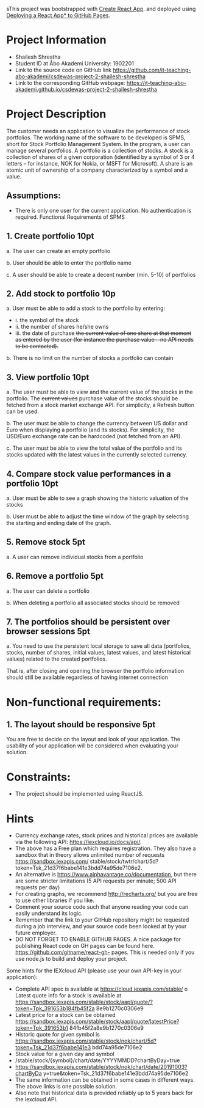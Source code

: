 sThis project was bootstrapped with [Create React App](https://github.com/facebook/create-react-app).
and deployed using [Deploying a React App* to GitHub Pages](https://github.com/gitname/react-gh-pages).
# Project Information
- Shailesh Shrestha
- Student ID at Åbo Akademi University: 1902201 
- Link to the source code on GitHub link  https://github.com/it-teaching-abo-akademi/csdewas-project-2-shailesh-shrestha
- Link to the corresponding GitHub webpage: https://it-teaching-abo-akademi.github.io/csdewas-project-2-shailesh-shrestha

# Project Description
The customer needs an application to visualize the performance of stock portfolios. 
The working name of the software to be developed is SPMS, short for Stock Portfolio Management System. 
In the program, a user can manage several portfolios. A portfolio is a collection of stocks. 
A stock is a collection of shares of a given corporation (identified by a symbol of 3 or 4 letters – for instance, 
NOK for Nokia, or MSFT for Microsoft). 
A share is an atomic unit of ownership of a company characterized by a symbol and a value.

## Assumptions:
- There is only one user for the current application. No authentication is required. Functional Requirements of SPMS

## 1. Create portfolio 10pt
a. The user can create an empty portfolio

b. User should be able to enter the portfolio name

c. A user should be able to create a decent number (min. 5-10) of portfolios

## 2. Add stock to portfolio 10p
a. User must be able to add a stock to the portfolio by entering:
- i. the symbol of the stock
- ii. the number of shares he/she owns
- iii. the date of purchase
~~the current value of one share at that moment as entered by the user 
(for instance the purchase value – no API needs to be contacted).~~

b. There is no limit on the number of stocks a portfolio can contain

## 3. View portfolio 10pt
a. The user must be able to view and the current value of the stocks in the portfolio. 
The ~~current values~~ purchase value of the stocks should be fetched from a stock market exchange API. For simplicity, a Refresh button can be used.

b. The user must be able to change the currency between US dollar and Euro when displaying a portfolio (and its stocks). 
For simplicity, the USD/Euro exchange rate can be hardcoded (not fetched from an API).

c. The user must be able to view the total value of the portfolio 
and its stocks updated with the latest values in the currently selected currency.

## 4. Compare stock value performances in a portfolio 10pt
a. User must be able to see a graph showing the historic valuation of the stocks

b. User must be able to adjust the time window of the graph by selecting the
starting and ending date of the graph.

## 5. Remove stock 5pt 
a. A user can remove individual stocks from a portfolio

## 6. Remove a portfolio 5pt
a. The user can delete a portfolio

b. When deleting a portfolio all associated stocks should be removed

## 7. The portfolios should be persistent over browser sessions 5pt
a. You need to use the persistent local storage to save all data 
(portfolios, stocks, number of shares, initial values, latest values, and latest historical values) 
related to the created portfolios.

That is, after closing and opening the browser 
the portfolio information should still be available regardless of having internet connection

# Non-functional requirements:

## 1. The layout should be responsive 5pt
You are free to decide on the layout and look of your application. 
The usability of your application will be considered when evaluating your solution.

# Constraints:
- The project should be implemented using ReactJS.

# Hints
- Currency exchange rates, stock prices and historical prices are available via the following API: https://iexcloud.io/docs/api/.
- The above has a Free plan which requires registration. They also have a sandbox that in theory allows unlimited number of requests https://sandbox.iexapis.com/ stable/stock/twtr/chart/5d?token=Tsk_21d37f6babe141e3bdd74a95de7106e2.
- An alternative is https://www.alphavantage.co/documentation, but there are some stricter limitations (5 API requests per minute; 500 API requests per day)
- For creating graphs, we recommend http://recharts.org/ but you are free to use other libraries if you like.
- Comment your source code such that anyone reading your code can easily understand its logic.
- Remember that the link to your GitHub repository might be requested during a job interview, and your source code been looked at by your future employer.
- DO NOT FORGET TO ENABLE GITHUB PAGES. A nice package for publishing React code on GH pages can be found here. https://github.com/gitname/react-gh- pages. This is needed only if you use node.js to build and deploy your project.

Some hints for the IEXcloud API (please use your own API-key in your application):
- Complete API spec is available at https://cloud.iexapis.com/stable/ o Latest quote info for a stock is available at
https://sandbox.iexapis.com/stable/stock/aapl/quote/?token=Tpk_391653b184fb45f2a
8e9b1270c0306e9
- Latest price for a stock can be obtained https://sandbox.iexapis.com/stable/stock/aapl/quote/latestPrice?token=Tpk_391653b1 84fb45f2a8e9b1270c0306e9
- Historic quote for given symbol is https://sandbox.iexapis.com/stable/stock/nok/chart/5d?token=Tsk_21d37f6babe141e3 bdd74a95de7106e2
- Stock value for a given day and symbol
- /stable/stock/{symbol}/chart/date/YYYYMMDD?chartByDay=true
- https://sandbox.iexapis.com/stable/stock/nok/chart/date/20191003?chartByDa
y=true&token=Tsk_21d37f6babe141e3bdd74a95de7106e2
- The same information can be obtained in some cases in different ways. The above links is one possible solution.
- Also note that historical data is provided reliably up to 5 years back for the iexcloud API.
